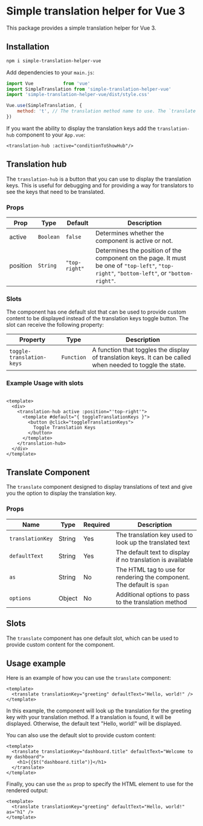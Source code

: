 # Simple translation helper for Vue 3

This package provides a simple translation helper for Vue 3.

## Installation
```bash
npm i simple-translation-helper-vue
```

Add dependencies to your `main.js`:

```javascript
import Vue           from 'vue'
import SimpleTranslation from 'simple-translation-helper-vue'
import 'simple-translation-helper-vue/dist/style.css'

Vue.use(SimpleTranslation, {
    method: 't', // The translation method name to use. The `translate` component will use the $t method to translate text.
})
```

If you want the ability to display the translation keys  add the `translation-hub` component to your `App.vue`:

```vue
<translation-hub :active="conditionToShowHub"/>
```

## Translation hub
The `translation-hub` is a button that you can use to display the translation keys. This is useful for debugging and for providing a way for translators to see the keys that need to be translated.

### Props

| Prop      | Type      | Default | Description                                                  |
| --------- | --------- | ------- | ------------------------------------------------------------ |
| active    | `Boolean` | `false` | Determines whether the component is active or not.           |
| position  | `String`  | `"top-right"` | Determines the position of the component on the page. It must be one of `"top-left"`, `"top-right"`, `"bottom-left"`, or `"bottom-right"`. |

### Slots

The component has one default slot that can be used to provide custom content to be displayed instead of the translation keys toggle button. The slot can receive the following property:

| Property                  | Type     | Description                                                  |
| -------------------------| -------- | ------------------------------------------------------------ |
| `toggle-translation-keys` | `Function` | A function that toggles the display of translation keys. It can be called when needed to toggle the state.|


### Example Usage with slots

```vue

<template>
  <div>
    <translation-hub active :position="'top-right'">
      <template #default="{ toggleTranslationKeys }">
        <button @click="toggleTranslationKeys">
          Toggle Translation Keys
        </button>
      </template>
    </translation-hub>
  </div>
</template>
```

## Translate Component

The `translate` component designed to display translations of text and give you the option to display the translation key.

### Props


| Name | Type | Required | Description |
| --- | --- | --- | --- |
| `translationKey` | String | Yes | The translation key used to look up the translated text |
| `defaultText` | String | Yes | The default text to display if no translation is available |
| `as` | String | No | The HTML tag to use for rendering the component. The default is `span` |
| `options` | Object | No | Additional options to pass to the translation method |

## Slots

The `translate` component has one default slot, which can be used to provide custom content for the component.

## Usage example

Here is an example of how you can use the `translate` component:
```
<template>
  <translate translationKey="greeting" defaultText="Hello, world!" />
</template>
```

In this example, the component will look up the translation for the greeting key with your translation method. If a translation is found, it will be displayed. Otherwise, the default text "Hello, world!" will be displayed.

You can also use the default slot to provide custom content:
```vue
<template>
  <translate translationKey="dashboard.title" defaultText="Welcome to my dashboard">
    <h1>{{$t("dashboard.title")}</h1>
  </translate>
</template>
```

Finally, you can use the `as` prop to specify the HTML element to use for the rendered output:
```vue
<template>
  <translate translationKey="greeting" defaultText="Hello, world!" as="h1" />
</template>

```
